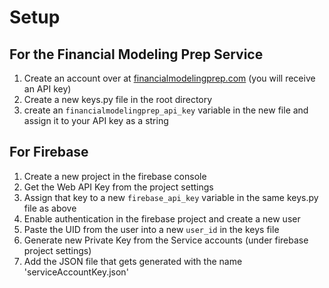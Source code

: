 # Setup

## For the Financial Modeling Prep Service
1. Create an account over at [financialmodelingprep.com](https://financialmodelingprep.com/) (you will receive an API key)
2. Create a new keys.py file in the root directory
3. create an `financialmodelingprep_api_key` variable in the new file and assign it to your API key as a string

## For Firebase
1. Create a new project in the firebase console
2. Get the Web API Key from the project settings
3. Assign that key to a new `firebase_api_key` variable in the same keys.py file as above
4. Enable authentication in the firebase project and create a new user
5. Paste the UID from the user into a new `user_id` in the keys file
6. Generate new Private Key from the Service accounts (under firebase project settings)
7. Add the JSON file that gets generated with the name 'serviceAccountKey.json'
